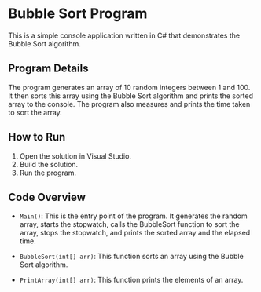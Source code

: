 # Bubble Sort Program

This is a simple console application written in C# that demonstrates the Bubble Sort algorithm.

## Program Details

The program generates an array of 10 random integers between 1 and 100. It then sorts this array using the Bubble Sort algorithm and prints the sorted array to the console. The program also measures and prints the time taken to sort the array.

## How to Run

1. Open the solution in Visual Studio.
2. Build the solution.
3. Run the program.

## Code Overview

- `Main()`: This is the entry point of the program. It generates the random array, starts the stopwatch, calls the BubbleSort function to sort the array, stops the stopwatch, and prints the sorted array and the elapsed time.

- `BubbleSort(int[] arr)`: This function sorts an array using the Bubble Sort algorithm.

- `PrintArray(int[] arr)`: This function prints the elements of an array.
